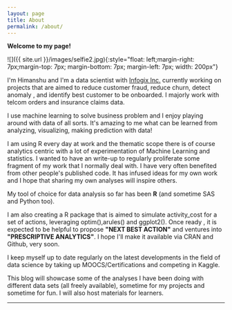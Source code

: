 ```yaml
---
layout: page
title: About
permalink: /about/
---
```


**Welcome to my page!**

![]({{ site.url }}/images/selfie2.jpg){:style="float: left;margin-right: 7px;margin-top: 7px; margin-bottom: 7px; margin-left: 7px; width: 200px"}

I'm Himanshu and I'm a data scientist with [Infogix Inc.](http://infogix.com) currently working on projects that are aimed to  reduce customer fraud, reduce churn, detect anomaly , and identify best customer to be onboarded. I majorly work with telcom orders and insurance claims data.

I use machine learning to solve business problem and I enjoy playing around with data of all sorts. It's amazing to me what can be learned from analyzing, visualizing, making prediction with data!

I am using R every day at work and the thematic scope there is of course analytics centric with a lot of experimentation of Machine Learning and statistics. I wanted to have an write-up to regularly proliferate some fragment of my work that I normally deal with. I have very often benefited from other people's published code. It has infused ideas for my own work and I hope that sharing my own analyses will inspire others. 

My tool of choice for data analysis so far has been **R** (and sometime SAS and Python too).

I am also creating a R package that is aimed to simulate activity_cost for a set of actions, leveraging optim(),arules() and ggplot2(). Once ready , it is expected to be helpful to propose **"NEXT BEST ACTION"**  and ventures into **"PRESCRIPTIVE ANALYTICS"**. I hope I'll make it available via CRAN and Github, very soon.

I keep myself up to date regularly on the latest developments in the field of data science by taking up MOOCS/Certifications and competing in Kaggle.

This blog will showcase some of the analyses I have been doing with different data sets (all freely available), sometime for my projects and sometime for fun. I will also host materials for learners.

---

